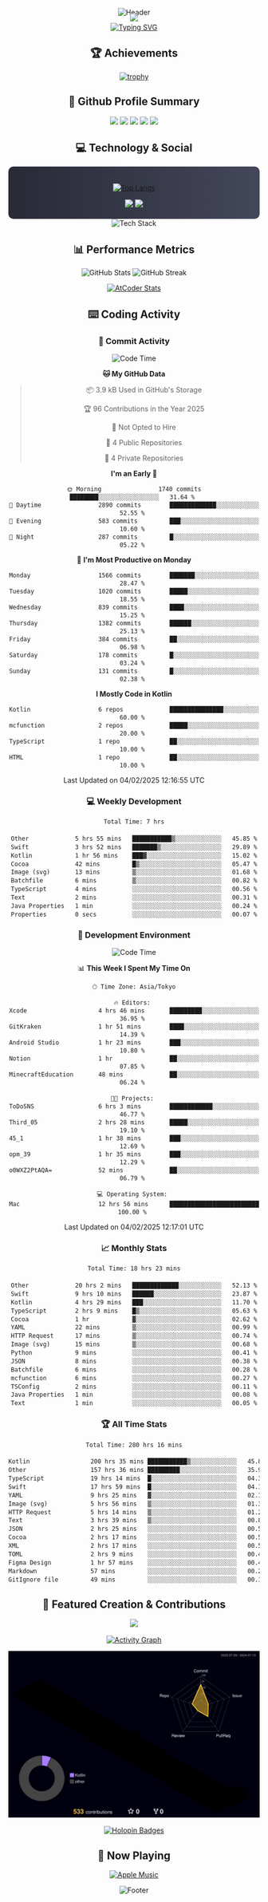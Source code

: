 <div align="center">
  
![Header](https://capsule-render.vercel.app/api?type=waving&color=gradient&customColorList=12&height=300&section=header&text=Welcome%20to%20Batapii's%20Universe&fontSize=50&animation=fadeIn&fontAlignY=40&desc=Android%20Developer%20|%20Kotlin%20LOVE%20)

<div style="margin-top: -20px;">
  <img src="https://readme-typing-svg.herokuapp.com/?lines=Crafting+Android+Experiences;Building+Tomorrow's+Apps+Today;Always+Learning,+Always+Growing&font=Fira%20Code&center=true&width=440&height=45&color=f75c7e&vCenter=true&size=22&pause=1000">
</div>

<a href="https://git.io/typing-svg">
  <img src="https://readme-typing-svg.demolab.com?font=Fira+Code&weight=600&size=28&duration=4000&pause=1000&center=true&vCenter=true&width=800&lines=Hey+there!+I'm+Batapii+%F0%9F%91%8B;Android+Developer+from+Japan+%F0%9F%87%AF%F0%9F%87%B5" alt="Typing SVG" />
</a>

## 🏆 Achievements

[![trophy](https://github-profile-trophy.vercel.app/?username=batapii&theme=onestar&no-frame=true&no-bg=true&column=8&rank=SECRET,SSS,SS,S,AAA,AA,A,B,C,?&margin-w=10&margin-h=10)](https://github.com/ryo-ma/github-profile-trophy)

## 🎯 Github Profile Summary

<div align="center">
  <img src="http://github-profile-summary-cards.vercel.app/api/cards/profile-details?username=batapii&theme=radical" />
  <img src="http://github-profile-summary-cards.vercel.app/api/cards/repos-per-language?username=batapii&theme=radical" />
  <img src="http://github-profile-summary-cards.vercel.app/api/cards/most-commit-language?username=batapii&theme=radical" />
  <img src="http://github-profile-summary-cards.vercel.app/api/cards/stats?username=batapii&theme=radical" />
  <img src="http://github-profile-summary-cards.vercel.app/api/cards/productive-time?username=batapii&theme=radical" />
</div>

## 💻 Technology & Social

<div align="center" style="background: linear-gradient(to right, #282A36, #44475A); padding: 20px; border-radius: 10px;">

[![Top Langs](https://github-readme-stats.vercel.app/api/top-langs/?username=batapii
)](https://github.com/anuraghazra/github-readme-stats)

<div style="margin-top: 15px">
<a href="https://github.com/batapii"><img src="https://img.shields.io/github/followers/batapii?style=for-the-badge&logo=github&label=Follow&color=ff6e96&labelColor=282A36"/></a>
<a href="https://twitter.com/batapii3939"><img src="https://img.shields.io/twitter/follow/batapii?style=for-the-badge&logo=twitter&color=1DA1F2&labelColor=282A36&label= Twitter"/></a>
</div>

</div>

<div align="center">
<img src="https://github-readme-tech-stack.vercel.app/api/cards?title=Tech+Stack&align=center&titleAlign=center&fontSize=20&lineHeight=10&lineCount=4&theme=github_dark&width=800&bg=%230D1117&badge=%23161B22&border=%2321262D&titleColor=%2358A6FF&line1=kotlin%2Ckotlin%2C0095D5%3Bandroid%2Candroid%2C00ff00%3Bjetpackcompose%2Cjetpack%2C4285F4%3B&line2=swift%2Cswift%2CFA7343%3Bfirebase%2Cfirebase%2CFFCA28%3Bgithub%2Cgithub%2C181717%3B&line3=typescript%2Ctypescript%2C3178C6%3Bgraphql%2Cgraphql%2CE10098%3Bsupabase%2Csupabase%2C3FCF8E%3B&line4=gradle%2Cgradle%2C02303A%3Bgitkraken%2Cgitkraken%2C179287%3Bpostman%2Cpostman%2CFF6C37%3B" alt="Tech Stack" />
</div>



## 📊 Performance Metrics

<div align="center">

![GitHub Stats](https://github-readme-stats.vercel.app/api?username=batapii&show_icons=true&theme=radical&hide_border=true&bg_color=0D1117)
![GitHub Streak](https://github-readme-streak-stats.herokuapp.com/?user=batapii&theme=radical&hide_border=true&background=0D1117)

[![AtCoder Stats](https://atcoder-readme-stats.vercel.app/stats/batapii3939?theme=dark&show_history=5&width=495)](https://github.com/iwbc-mzk/atcoder-readme-stats)

</div>

## ⌨️ Coding Activity

### 🌟 Commit Activity
<!--START_SECTION:commit-stats-->
![Code Time](http://img.shields.io/badge/Code%20Time-437%20hrs%2053%20mins-blue)

**🐱 My GitHub Data** 

> 📦 3.9 kB Used in GitHub's Storage 
 > 
> 🏆 96 Contributions in the Year 2025
 > 
> 🚫 Not Opted to Hire
 > 
> 📜 4 Public Repositories 
 > 
> 🔑 4 Private Repositories 
 > 
**I'm an Early 🐤** 

```text
🌞 Morning                1740 commits        ████████░░░░░░░░░░░░░░░░░   31.64 % 
🌆 Daytime                2890 commits        █████████████░░░░░░░░░░░░   52.55 % 
🌃 Evening                583 commits         ███░░░░░░░░░░░░░░░░░░░░░░   10.60 % 
🌙 Night                  287 commits         █░░░░░░░░░░░░░░░░░░░░░░░░   05.22 % 
```
📅 **I'm Most Productive on Monday** 

```text
Monday                   1566 commits        ███████░░░░░░░░░░░░░░░░░░   28.47 % 
Tuesday                  1020 commits        █████░░░░░░░░░░░░░░░░░░░░   18.55 % 
Wednesday                839 commits         ████░░░░░░░░░░░░░░░░░░░░░   15.25 % 
Thursday                 1382 commits        ██████░░░░░░░░░░░░░░░░░░░   25.13 % 
Friday                   384 commits         ██░░░░░░░░░░░░░░░░░░░░░░░   06.98 % 
Saturday                 178 commits         █░░░░░░░░░░░░░░░░░░░░░░░░   03.24 % 
Sunday                   131 commits         █░░░░░░░░░░░░░░░░░░░░░░░░   02.38 % 
```


**I Mostly Code in Kotlin** 

```text
Kotlin                   6 repos             ███████████████░░░░░░░░░░   60.00 % 
mcfunction               2 repos             █████░░░░░░░░░░░░░░░░░░░░   20.00 % 
TypeScript               1 repo              ██░░░░░░░░░░░░░░░░░░░░░░░   10.00 % 
HTML                     1 repo              ██░░░░░░░░░░░░░░░░░░░░░░░   10.00 % 
```




 Last Updated on 04/02/2025 12:16:55 UTC
<!--END_SECTION:commit-stats-->

### 💻 Weekly Development
<!--START_SECTION:wakatime-->

```txt
Total Time: 7 hrs

Other             5 hrs 55 mins   ███████████▒░░░░░░░░░░░░░   45.85 %
Swift             3 hrs 52 mins   ███████▒░░░░░░░░░░░░░░░░░   29.89 %
Kotlin            1 hr 56 mins    ███▓░░░░░░░░░░░░░░░░░░░░░   15.02 %
Cocoa             42 mins         █▒░░░░░░░░░░░░░░░░░░░░░░░   05.47 %
Image (svg)       13 mins         ▒░░░░░░░░░░░░░░░░░░░░░░░░   01.68 %
Batchfile         6 mins          ▒░░░░░░░░░░░░░░░░░░░░░░░░   00.82 %
TypeScript        4 mins          ░░░░░░░░░░░░░░░░░░░░░░░░░   00.56 %
Text              2 mins          ░░░░░░░░░░░░░░░░░░░░░░░░░   00.31 %
Java Properties   1 min           ░░░░░░░░░░░░░░░░░░░░░░░░░   00.24 %
Properties        0 secs          ░░░░░░░░░░░░░░░░░░░░░░░░░   00.07 %
```

<!--END_SECTION:wakatime-->

### 🔨 Development Environment
<!--START_SECTION:dev-stats-->
![Code Time](http://img.shields.io/badge/Code%20Time-437%20hrs%2053%20mins-blue)

📊 **This Week I Spent My Time On** 

```text
🕑︎ Time Zone: Asia/Tokyo

🔥 Editors: 
Xcode                    4 hrs 46 mins       █████████░░░░░░░░░░░░░░░░   36.95 % 
GitKraken                1 hr 51 mins        ████░░░░░░░░░░░░░░░░░░░░░   14.39 % 
Android Studio           1 hr 23 mins        ███░░░░░░░░░░░░░░░░░░░░░░   10.80 % 
Notion                   1 hr                ██░░░░░░░░░░░░░░░░░░░░░░░   07.85 % 
MinecraftEducation       48 mins             ██░░░░░░░░░░░░░░░░░░░░░░░   06.24 % 

🐱‍💻 Projects: 
ToDoSNS                  6 hrs 3 mins        ████████████░░░░░░░░░░░░░   46.77 % 
Third_05                 2 hrs 28 mins       █████░░░░░░░░░░░░░░░░░░░░   19.10 % 
45_1                     1 hr 38 mins        ███░░░░░░░░░░░░░░░░░░░░░░   12.69 % 
opm_39                   1 hr 35 mins        ███░░░░░░░░░░░░░░░░░░░░░░   12.29 % 
o0WXZ2PtAQA=             52 mins             ██░░░░░░░░░░░░░░░░░░░░░░░   06.79 % 

💻 Operating System: 
Mac                      12 hrs 56 mins      █████████████████████████   100.00 % 
```


 Last Updated on 04/02/2025 12:17:01 UTC
<!--END_SECTION:dev-stats-->

### 📈 Monthly Stats
<!--START_SECTION:wakamonth-->

```txt
Total Time: 18 hrs 23 mins

Other             20 hrs 2 mins   █████████████░░░░░░░░░░░░   52.13 %
Swift             9 hrs 10 mins   ██████░░░░░░░░░░░░░░░░░░░   23.87 %
Kotlin            4 hrs 29 mins   ███░░░░░░░░░░░░░░░░░░░░░░   11.70 %
TypeScript        2 hrs 9 mins    █▒░░░░░░░░░░░░░░░░░░░░░░░   05.63 %
Cocoa             1 hr            ▓░░░░░░░░░░░░░░░░░░░░░░░░   02.62 %
YAML              22 mins         ▒░░░░░░░░░░░░░░░░░░░░░░░░   00.99 %
HTTP Request      17 mins         ▒░░░░░░░░░░░░░░░░░░░░░░░░   00.74 %
Image (svg)       15 mins         ▒░░░░░░░░░░░░░░░░░░░░░░░░   00.68 %
Python            9 mins          ░░░░░░░░░░░░░░░░░░░░░░░░░   00.41 %
JSON              8 mins          ░░░░░░░░░░░░░░░░░░░░░░░░░   00.38 %
Batchfile         6 mins          ░░░░░░░░░░░░░░░░░░░░░░░░░   00.28 %
mcfunction        6 mins          ░░░░░░░░░░░░░░░░░░░░░░░░░   00.27 %
TSConfig          2 mins          ░░░░░░░░░░░░░░░░░░░░░░░░░   00.11 %
Java Properties   1 min           ░░░░░░░░░░░░░░░░░░░░░░░░░   00.08 %
Text              1 min           ░░░░░░░░░░░░░░░░░░░░░░░░░   00.05 %
```

<!--END_SECTION:wakamonth-->

### 🏆 All Time Stats
<!--START_SECTION:wakaalltime-->

```txt
Total Time: 280 hrs 16 mins

Kotlin                 200 hrs 35 mins ███████████▒░░░░░░░░░░░░░   45.81 %
Other                  157 hrs 36 mins █████████░░░░░░░░░░░░░░░░   35.99 %
TypeScript             19 hrs 14 mins  █░░░░░░░░░░░░░░░░░░░░░░░░   04.39 %
Swift                  17 hrs 59 mins  █░░░░░░░░░░░░░░░░░░░░░░░░   04.11 %
YAML                   9 hrs 25 mins   ▓░░░░░░░░░░░░░░░░░░░░░░░░   02.15 %
Image (svg)            5 hrs 56 mins   ▒░░░░░░░░░░░░░░░░░░░░░░░░   01.36 %
HTTP Request           5 hrs 14 mins   ▒░░░░░░░░░░░░░░░░░░░░░░░░   01.20 %
Text                   3 hrs 39 mins   ▒░░░░░░░░░░░░░░░░░░░░░░░░   00.83 %
JSON                   2 hrs 25 mins   ░░░░░░░░░░░░░░░░░░░░░░░░░   00.55 %
Cocoa                  2 hrs 17 mins   ░░░░░░░░░░░░░░░░░░░░░░░░░   00.52 %
XML                    2 hrs 17 mins   ░░░░░░░░░░░░░░░░░░░░░░░░░   00.52 %
TOML                   2 hrs 9 mins    ░░░░░░░░░░░░░░░░░░░░░░░░░   00.49 %
Figma Design           1 hr 57 mins    ░░░░░░░░░░░░░░░░░░░░░░░░░   00.45 %
Markdown               57 mins         ░░░░░░░░░░░░░░░░░░░░░░░░░   00.22 %
GitIgnore file         49 mins         ░░░░░░░░░░░░░░░░░░░░░░░░░   00.19 %
```

<!--END_SECTION:wakaalltime-->


## 🌟 Featured Creation & Contributions

<div align="center">
  <a href="https://github.com/batapii/ToDoSNS">
    <img src="https://github-readme-stats.vercel.app/api/pin/?username=batapii&repo=ToDoSNS&theme=radical&hide_border=true&bg_color=0D1117" />
  </a>

[![Activity Graph](https://github-readme-activity-graph.vercel.app/graph?username=batapii&custom_title=Contribution%20Graph&hide_border=true&theme=radical&bg_color=0D1117)](https://github.com/ashutosh00710/github-readme-activity-graph)

![3D Contrib](./profile-3d-contrib/profile-night-rainbow.svg)

[![Holopin Badges](https://holopin.me/batapii)](https://holopin.io/@batapii)

</div>

## 🎵 Now Playing

<div align="center">
  
[![Apple Music](https://music-profile.rayriffy.com/theme/dark.svg?uid=001005.6598667d2ffd4a10a4f429edd0ba24c4.1156)](https://github.com/rayriffy/apple-music-github-profile)

</div>

![Footer](https://capsule-render.vercel.app/api?type=waving&color=gradient&customColorList=12&height=100&section=footer)

</div>
